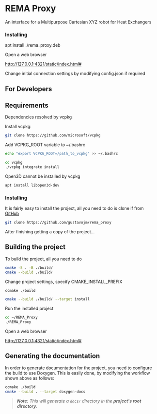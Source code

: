 # REMA Proxy

An interface for a Multipurpose Cartesian XYZ robot for Heat Exchangers

### Installing

apt install ./rema_proxy.deb

Open a web browser 

http://127.0.0.1:4321/static/index.html#

Change initial connection settings by modifying config.json if required


## For Developers

## Requirements 
Dependencies resolved by vcpkg

Install vcpkg:
```bash
git clone https://github.com/microsoft/vcpkg
```
Add VCPKG_ROOT variable to ~/.bashrc
```bash
echo "export VCPKG_ROOT=/path_to_vcpkg" >> ~/.bashrc
```


```bash
cd vcpkg
./vcpkg integrate install
```

Open3D cannot be installed by vcpkg
```bash
apt install libopen3d-dev
```

### Installing

It is fairly easy to install the project, all you need to do is clone if from
[GitHub](https://github.com/gustavojm/rema_proxy)

```bash
git clone https://github.com/gustavojm/rema_proxy
```

After finishing getting a copy of the project...

## Building the project

To build the project, all you need to do

```bash
cmake -S . -B ./build/
cmake --build ./build/
```

Change project settings, specify CMAKE_INSTALL_PREFIX 
```bash
ccmake ./build
```

```bash
cmake --build ./build/ --target install
```

Run the installed project  
```bash
cd ~/REMA_Proxy
./REMA_Proxy
```

Open a web browser 

http://127.0.0.1:4321/static/index.html#


## Generating the documentation

In order to generate documentation for the project, you need to configure the build
to use Doxygen. This is easily done, by modifying the workflow shown above as follows:

```bash
ccmake ./build
cmake --build . --target doxygen-docs
```

> ***Note:*** *This will generate a `docs/` directory in the **project's root directory**.*
